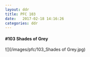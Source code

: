 ```yaml
---
layout: ddr
title: PFC 103
date:   2017-02-18 14:16:26
categories: ddr
---
```


#### **#103** Shades of Grey
![](/images/pfc/103_Shades of Grey.jpg)
